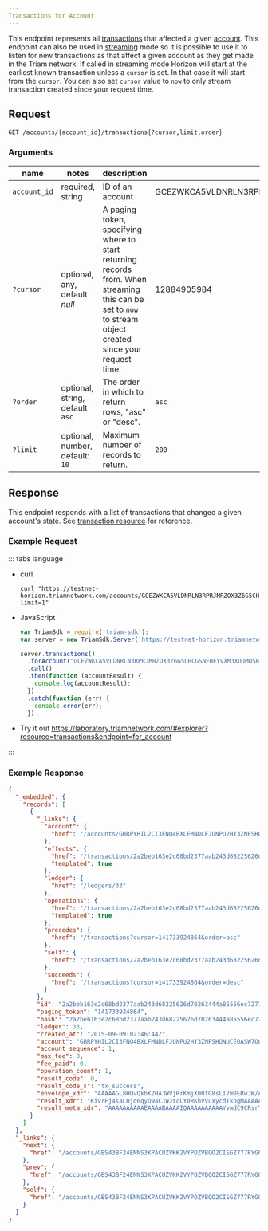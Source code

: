 ```yaml
---
Transactions for Account
---
```


This endpoint represents all [transactions](../resources/transaction.md) that affected a given [account](../resources/account.md).
This endpoint can also be used in [streaming](../responses.md#streaming) mode so it is possible to use it to listen for new transactions as that affect a given account as they get made in the Triam network.
If called in streaming mode Horizon will start at the earliest known transaction unless a `cursor` is set. In that case it will start from the `cursor`. You can also set `cursor` value to `now` to only stream transaction created since your request time.

## Request

```
GET /accounts/{account_id}/transactions{?cursor,limit,order}
```

### Arguments

| name | notes | description | example |
| ---- | ----- | ----------- | ------- |
| `account_id` | required, string | ID of an account | GCEZWKCA5VLDNRLN3RPRJMRZOX3Z6G5CHCGSNFHEYVXM3XOJMDS674JZ |
| `?cursor` | optional, any, default _null_ | A paging token, specifying where to start returning records from. When streaming this can be set to `now` to stream object created since your request time. | 12884905984 |
| `?order`  | optional, string, default `asc` | The order in which to return rows, "asc" or "desc". | `asc` |
| `?limit`  | optional, number, default: `10` | Maximum number of records to return. | `200` |


## Response

This endpoint responds with a list of transactions that changed a given account's state. See [transaction resource](../resources/transaction.md) for reference.


### Example Request
::: tabs language

- curl
  ```curl
  curl "https://testnet-horizon.triamnetwork.com/accounts/GCEZWKCA5VLDNRLN3RPRJMRZOX3Z6G5CHCGSNFHEYVXM3XOJMDS674JZ/transactions?limit=1"
  ```
- JavaScript
  ```js
  var TriamSdk = require('triam-sdk');
  var server = new TriamSdk.Server('https://testnet-horizon.triamnetwork.com/');

  server.transactions()
    .forAccount("GCEZWKCA5VLDNRLN3RPRJMRZOX3Z6G5CHCGSNFHEYVXM3XOJMDS674JZ")
    .call()
    .then(function (accountResult) {
      console.log(accountResult);
    })
    .catch(function (err) {
      console.error(err);
    })
  ```
- Try it out
  https://laboratory.triamnetwork.com/#explorer?resource=transactions&endpoint=for_account

:::
### Example Response
```json
{
  "_embedded": {
    "records": [
      {
        "_links": {
          "account": {
            "href": "/accounts/GBRPYHIL2CI3FNQ4BXLFMNDLFJUNPU2HY3ZMFSHONUCEOASW7QC7OX2H"
          },
          "effects": {
            "href": "/transactions/2a2beb163e2c68bd2377aab243d68225626d70263444a85556ec7271d4e46e03/effects{?cursor,limit,order}",
            "templated": true
          },
          "ledger": {
            "href": "/ledgers/33"
          },
          "operations": {
            "href": "/transactions/2a2beb163e2c68bd2377aab243d68225626d70263444a85556ec7271d4e46e03/operations{?cursor,limit,order}",
            "templated": true
          },
          "precedes": {
            "href": "/transactions?cursor=141733924864&order=asc"
          },
          "self": {
            "href": "/transactions/2a2beb163e2c68bd2377aab243d68225626d70263444a85556ec7271d4e46e03"
          },
          "succeeds": {
            "href": "/transactions?cursor=141733924864&order=desc"
          }
        },
        "id": "2a2beb163e2c68bd2377aab243d68225626d70263444a85556ec7271d4e46e03",
        "paging_token": "141733924864",
        "hash": "2a2beb163e2c68bd2377aab243d68225626d70263444a85556ec7271d4e46e03",
        "ledger": 33,
        "created_at": "2015-09-09T02:46:44Z",
        "account": "GBRPYHIL2CI3FNQ4BXLFMNDLFJUNPU2HY3ZMFSHONUCEOASW7QC7OX2H",
        "account_sequence": 1,
        "max_fee": 0,
        "fee_paid": 0,
        "operation_count": 1,
        "result_code": 0,
        "result_code_s": "tx_success",
        "envelope_xdr": "AAAAAGL8HQvQkbK2HA3WVjRrKmjX00fG8sLI7m0ERwJW/AX3AAAACgAAAAAAAAABAAAAAAAAAAAAAAABAAAAAAAAAAAAAAAAZc2EuuEa2W1PAKmaqVquHuzUMHaEiRs//+ODOfgWiz8AAFrzEHpAAAAAAAAAAAABVvwF9wAAAEAhwIlmkDnlvOaUnj5NMyGlu7XlGLUqUoigWbbMwLS0Em99ZrEh/Gd85pz7hGtAxNMj335utvGDUOAm9WAewEYE",
        "result_xdr": "KivrFj4saL0jd6qyQ9aCJWJtcCY0RKhVVuxycdTkbgMAAAAAAAAACgAAAAAAAAABAAAAAAAAAAAAAAAAAAAAAA==",
        "result_meta_xdr": "AAAAAAAAAAEAAAABAAAAIQAAAAAAAAAAYvwdC9CRsrYcDdZWNGsqaNfTR8bywsjubQRHAlb8BfcBY0V4XYn/9gAAAAAAAAABAAAAAAAAAAAAAAAAAAAAAAEAAAAAAAAAAAAAAAAAAAAAAAABAAAAAgAAAAAAAAAhAAAAAAAAAABlzYS64RrZbU8AqZqpWq4e7NQwdoSJGz//44M5+BaLPwAAWvMQekAAAAAAIQAAAAAAAAAAAAAAAAAAAAAAAAAAAQAAAAAAAAAAAAAAAAAAAAAAAAEAAAAhAAAAAAAAAABi/B0L0JGythwN1lY0aypo19NHxvLCyO5tBEcCVvwF9wFi6oVND7/2AAAAAAAAAAEAAAAAAAAAAAAAAAAAAAAAAQAAAAAAAAAAAAAAAAAAAA=="
      }
    ]
  },
  "_links": {
    "next": {
      "href": "/accounts/GBS43BF24ENNS3KPACUZVKK2VYPOZVBQO2CISGZ777RYGOPYC2FT6S3K/transactions?order=asc&limit=1&cursor=141733924864"
    },
    "prev": {
      "href": "/accounts/GBS43BF24ENNS3KPACUZVKK2VYPOZVBQO2CISGZ777RYGOPYC2FT6S3K/transactions?order=desc&limit=1&cursor=141733924864"
    },
    "self": {
      "href": "/accounts/GBS43BF24ENNS3KPACUZVKK2VYPOZVBQO2CISGZ777RYGOPYC2FT6S3K/transactions?order=asc&limit=1&cursor="
    }
  }
}
```
